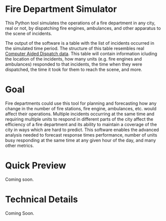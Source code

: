 # Fire Department Simulator
 
This Python tool simulates the operations of a fire department in any city, real or not, by dispatching fire engines, ambulances, and other apparatus to the scene of incidents.

The output of the software is a table with the list of incidents occurred in the simulated time period. The structure of this table resembles real [Computer Aided Dispatch data](https://en.wikipedia.org/wiki/Computer-aided_dispatch). This table will contain information icluding the location of the incidents, how many units (e.g. fire engines and ambulances) responded to that incidents, the time when they were dispatched, the time it took for them to reach the scene, and more. 

# Goal

Fire departments could use this tool for planning and forecasting how any change in the number of fire stations, fire engine, ambulances, etc. would affect their operations. Multiple incidents occurring at the same time and requiring multiple units to respond in different parts of the city affect the efficiency of a fire department and its ability to maintain a coverage of the city in ways which are hard to predict. This software enables the advanced analysis needed to forecast response times performance, number of units busy responding at the same time at any given hour of the day, and many other metrics.

# Quick Preview

Coming soon.

# Technical Details

Coming Soon.
